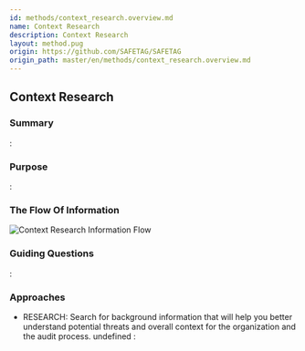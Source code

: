 ```yaml
---
id: methods/context_research.overview.md
name: Context Research
description: Context Research
layout: method.pug
origin: https://github.com/SAFETAG/SAFETAG
origin_path: master/en/methods/context_research.overview.md
---
```


## Context Research

### Summary

:[](../methods/context_research/summary.md)
### Purpose

:[](../methods/context_research/purpose.md)
### The Flow Of Information

![Context Research Information Flow](images/info_flows/context_research.svg)

### Guiding Questions

:[](../methods/context_research/guiding_questions.md)
### Approaches

* RESEARCH: Search for background information that will help you better understand potential threats and overall context for the organization and the audit process.
undefined
:[](../references/footnotes.md)
